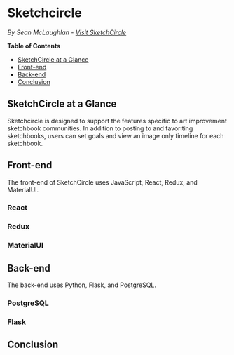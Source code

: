 # Sketchcircle
  *By Sean McLaughlan - [Visit SketchCircle](http://sketchcircle.herokuapp.com)*

  **Table of Contents**
  * [SketchCircle at a Glance](#sketchcircle-at-a-glance)
  * [Front-end](#front-end)
  * [Back-end](#back-end)
  * [Conclusion](#conclusion)

## SketchCircle at a Glance
Sketchcircle is designed to support the features specific to art improvement sketchbook communities. In addition to posting to and favoriting sketchbooks, users can set goals and view an image only timeline for each sketchbook.

## Front-end
The front-end of SketchCircle uses JavaScript, React, Redux, and MaterialUI.

### React

### Redux

### MaterialUI


## Back-end
The back-end uses Python, Flask, and PostgreSQL.

### PostgreSQL

### Flask

## Conclusion
